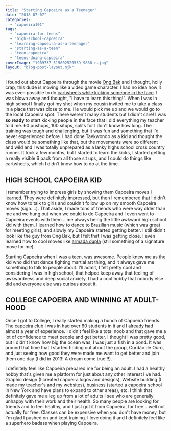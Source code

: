 ```yaml
---
title: "Starting Capoeira as a Teenager"
date: "2018-07-07"
categories: 
  - "capoeira101"
tags: 
  - "capoeira-for-teens"
  - "high-school-capoeira"
  - "learning-capoeira-as-a-teenager"
  - "starting-as-a-teen"
  - "teen-capoeira"
  - "teens-doing-capoeira"
coverImage: "1909737_515802520539_9838_n.jpg"
layout: "blog-post-layout.njk"
---
```


I found out about Capoeira through the movie [Ong Bak](https://www.youtube.com/watch?v=rEbm7D1L_tA) and I thought, holly crap, this dude is moving like a video game character. I had no idea how it was even possible to do [cartwheels while kicking someone in the face](https://youtu.be/rEbm7D1L_tA?t=123). I was blown away and thought, "I have to learn this thing!". When I was in high school I finally got my shot when my cousin invited me to take a class in a place that was close to me. He would pick me up and we would go to the local Capoeira spot. There weren't many students but I didn't care! I was **so ready** to start kicking people in the face that I did everything my teacher told me. 60 pushups, 100 situps, splits for I don't know how long. The training was tough and challenging, but it was fun and something that I'd never experienced before. I had done Taekwondo as a kid and thought the class would be something like that, but the movements were so different and wild and I was totally unprepared as a lanky highs school cross country runner. It took a few months, but I started to learn the kicks, I started getting a really visible 6 pack from all those sit ups, and I could do things like cartwheels, which I didn't know how to do at the time.

## HIGH SCHOOL CAPOEIRA KID

I remember trying to impress girls by showing them Capoeira moves I learned. They were definitely impressed, but then I remembered that I didn't know how to talk to girls and couldn't follow up on my smooth Capoeira moves (sigh….). That aside, I made tons of friends who were way older than me and we hung out when we could to do Capoeira and I even went to Capoeira events with them… me always being the little awkward high school kid with them. I learned how to dance to Brazilian music (which was great for meeting girls), and slowly my Capoeira started getting better. I still didn't look like the guy from Ong Bak, but I felt that I was getting close. I even learned how to cool moves like [armada dupla](https://youtu.be/2hNde_bVfUo?t=297) (still something of a signature move for me).

Starting Capoeira when I was a teen, was awesome. People knew me as the kid who did that dance fighting martial art thing, and it always gave me something to talk to people about. I'll admit, I felt pretty cool and considering I was in high school, that helped keep away that feeling of awkwardness and deep social anxiety. I had a cool hobby that nobody else did and everyone else was curious about it.

## COLLEGE CAPOEIRA AND WINNING AT ADULT-HOOD

Once I got to College, I really started making a bunch of Capoeira friends. The capoeira club I was in had over 60 students in it and I already had almost a year of experience. I didn't feel like a total noob and that gave me a lot of confidence to meet people and get better. I thought I was pretty good, but I didn't know how big the ocean was, I was just a fish in a pond. It was around that time that I started finding out about the group, Cordão de Ouro, and just seeing how good they were made me want to get better and join them one day (I did in 2013! A dream come true!!!).

I definitely feel like Capoeira prepared me for being an adult. I had a healthy hobby that's given me a platform for just about any other interest I've had. Graphic design (I created capoeira logos and designs), Website building (I made my teacher's and my websites), [business](https://dendearts.com/classes) (started a capoeira school in New York and have plans to expand to other areas), etc. I think that definitely gave me a leg up from a lot of adults I see who are generally unhappy with their work and their health. So many people are looking for friends and to feel healthy, and I just got it from Capoeira, for free… well not actually for free. Classes can be expensive when you don't have money, but I'm glad I pushed on and kept training. I love doing it and I definitely feel like a superhero badass when playing Capoeira.